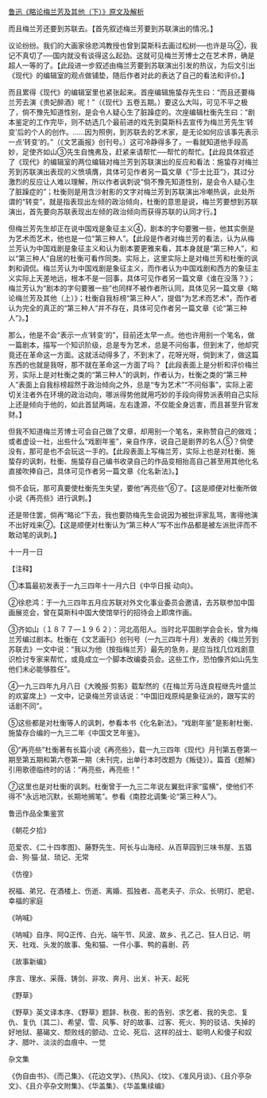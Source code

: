 [鲁迅《略论梅兰芳及其他（下）》原文及解析](https://www.vrrw.net/wx/8537.html)

而且梅兰芳还要到苏联去。【首先叙述梅兰芳要到苏联演出的情况。】

议论纷纷。我们的大画家徐悲鸿教授也曾到莫斯科去画过松树──也许是马②，我记不真切了──国内就没有谈得这么起劲。这就可见梅兰芳博士之在艺术界，确是超人一等的了。【此段进一步叙述由梅兰芳要到苏联演出引发的热议，为后文引出《现代》的编辑室的观点做铺垫，随后作者对此的表达了自己的看法和评价。】



而且累得《现代》的编辑室里也紧张起来。首座编辑施蛰存先生曰：“而且还要梅兰芳去演《贵妃醉酒》呢！”（《现代》五卷五期。）要这么大叫，可见不平之极了，倘不豫先知道性别，是会令人疑心生了脏躁症的。次座编辑杜衡先生曰：“剧本鉴定的工作完毕，则不妨选几个最前进的戏先到莫斯科去宣传为梅兰芳先生‘转变’后的个人的创作。……因为照例，到苏联去的艺术家，是无论如何应该事先表示一点‘转变’的。”（《文艺画报》创刊号。）这可冷静得多了，一看就知道他手段高妙，足使齐如山③先生自愧弗及，赶紧来请帮忙──帮忙的帮忙。【此段具体叙述了《现代》的编辑室的两位编辑对梅兰芳到苏联演出的反应和看法：施蛰存对梅兰芳到苏联演出表现的义愤填膺，具体可见作者另一篇文章《“莎士比亚”》，其过分激烈的反应让人难以理解，所以作者讽刺说“倘不豫先知道性别，是会令人疑心生了脏躁症的”；杜衡则是用含沙射影的文字对梅兰芳到苏联演出冷嘲热讽，此处所谓的“转变”，就是指表现出左倾的政治倾向，杜衡的意思是说，梅兰芳要想到苏联演出，首先要向苏联表现出左倾的政治倾向而获得苏联的认同才行。】

但梅兰芳先生却正在说中国戏是象征主义④，剧本的字句要雅一些，他其实倒是为艺术而艺术，他也是一位“第三种人”。【此段是作者对梅兰芳的看法，认为从梅兰芳认为中国戏剧是象征主义和认为剧本要更雅来看，其本身就是“第三种人”，和以“第三种人”自居的杜衡可看作同类。实际上，这里实际上是对梅兰芳和杜衡的讽刺和调侃。梅兰芳认为中国戏剧是象征主义，而作者认为中国戏剧和西方的象征主义实际上天差地远，根本不是一回事，具体可见作者另一篇文章《谁在没落？》；梅兰芳认为“剧本的字句要雅一些”也同样不被作者所认同，具体见另一篇文章《略论梅兰芳及其他（上）》；杜衡自我标榜“第三种人”，提倡“为艺术而艺术”，而作者认为完全的真正的“第三种人”并不存在，具体可见作者另一篇文章《论“第三种人”》。】

那么，他是不会“表示一点‘转变’的”，目前还太早一点。他也许用别一个笔名，做一篇剧本，描写一个知识阶级，总是专为艺术，总是不问俗事，但到末了，他却究竟还在革命这一方面。这就活动得多了，不到末了，花呀光呀，倘到末了，做这篇东西的也就是我呀，那不就在革命这一方面了吗？【此段表面上是分析和评价梅兰芳，实际上是对杜衡之类的“第三种人”的讽刺，作者认为，杜衡之类的“第三种人”表面上自我标榜超然于政治倾向之外，总是“专为艺术”“不问俗事”，实际上密切关注者外在环境的政治动向，哪派得势他就用巧妙的手段向得势派表明自己实际上还是倾向于他的，如此首鼠两端，左右逢源，不仅能全身远害，而且甚至升官发财。】

但我不知道梅兰芳博士可会自己做了文章，却用别一个笔名，来称赞自己的做戏；或者虚设一社，出些什么“戏剧年鉴”，亲自作序，说自己是剧界的名人⑤？倘使没有，那可是也不会玩这一手的。【此段表面上写梅兰芳，实际上也是对杜衡、施蛰存的讽刺，杜衡、施蛰存自己编书收录自己的作品变相抬高自己甚至用其他化名直接吹捧自己，具体可见作者另一篇文章《化名新法》。】

倘不会玩，那可真要使杜衡先生失望，要他“再亮些”⑥了。【这是顺便对杜衡所做小说《再亮些》进行讽刺。】

还是带住罢，倘再“略论”下去，我也要防梅先生会说因为被批评家乱骂，害得他演不出好戏来⑦。【这是顺便对杜衡认为“第三种人”写不出作品都是被左派批评而不敢动笔的讽刺。】

十一月一日



【注释】

①本篇最初发表于一九三四年十一月六日《中华日报·动向》。

②徐悲鸿：于一九三四年五月应苏联对外文化事业委员会邀请，去苏联参加中国画展览会，曾在莫斯科中国大使馆举行的招待会上即席作画。

③齐如山（１８７７—１９６２）：河北高阳人。当时北平国剧学会会长，曾为梅兰芳编过剧本。杜衡在《文艺画刊》创刊号（一九三四年十月）发表的《梅兰芳到苏联去》一文中说：“我以为他（按指梅兰芳）最先的急务，是应当找几位戏剧意识检讨专家来帮忙，或竟成立一个脚本改编委员会。这些工作，恐怕像齐如山先生他们未必能够胜任”。

④一九三四年九月八日《大晚报·剪影》载犁然的《在梅兰芳马连良程继先叶盛兰的欢宴席上》一文中，记录梅兰芳谈话说：“中国旧戏原纯是象征派的，跟写实的话剧不同”。

⑤这些都是对杜衡等人的讽刺，参看本书《化名新法》。“戏剧年鉴”是影射杜衡、施蛰存合编的一九三二年《中国文艺年鉴》。

⑥“再亮些”杜衡著有长篇小说《再亮些》，载一九三四年《现代》月刊第五卷第一期至第五期和第六卷第一期（未刊完，出单行本时改题为《叛徒》）。篇首《题解》引用歌德临终时的话：“再亮些，再亮些！”

⑦这里也是对杜衡的讽刺。杜衡曾于一九三二年说左翼批评家“蛮横”，使他们不得不“永远地沉默，长期地搁笔”。参看《南腔北调集·论“第三种人”》。

鲁迅作品全集鉴赏

《朝花夕拾》

范爱农、《二十四孝图》、藤野先生、阿长与山海经、从百草园到三味书屋、五猖会、狗·猫·鼠、琐记、无常

《仿徨》

祝福、弟兄、在酒楼上、伤逝、离婚、孤独者、高老夫子、示众、长明灯、肥皂、幸福的家庭

《呐喊》

《呐喊》自序、阿Q正传、白光、端午节、风波、故乡、孔乙己、狂人日记、明天、社戏、头发的故事、兔和猫、一件小事、鸭的喜剧、药

《故事新编》

序言、理水、采薇、铸剑、非攻、奔月、出关、补天、起死

《野草》

《野草》英文译本序、《野草》题辞、秋夜、影的告别、求乞者、我的失恋、复仇、复仇〔其二〕、希望、雪、风筝、好的故事、过客、死火、狗的驳诘、失掉的好地狱、墓碣文、颓败线的颤动、立论、死后、这样的战士、聪明人和傻子和奴才、腊叶、淡淡的血痕中、一觉

杂文集

《伪自由书》、《而己集》、《花边文学》、《热风》、《坟》、《准风月谈》、《且介亭杂文》、《且介亭杂文附集》、《华盖集》、《华盖集续编》

